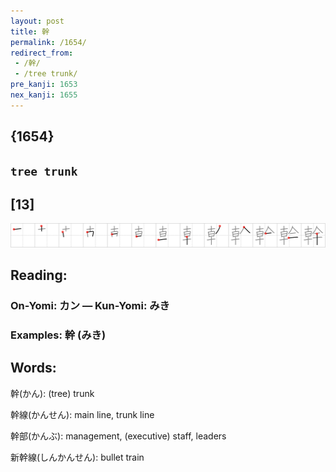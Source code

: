 ```yaml
---
layout: post
title: 幹
permalink: /1654/
redirect_from:
 - /幹/
 - /tree trunk/
pre_kanji: 1653
nex_kanji: 1655
---
```


## {1654}

## `tree trunk`

## [13]

<div class="stroke"><img src="../images/E5B9B9.png" /></div>

## Reading:

### On-Yomi: カン &mdash; Kun-Yomi: みき

### Examples: 幹 (みき)

## Words:

幹(かん): (tree) trunk

幹線(かんせん): main line, trunk line

幹部(かんぶ): management, (executive) staff, leaders

新幹線(しんかんせん): bullet train
